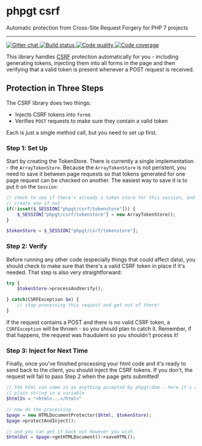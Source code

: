 # phpgt csrf
Automatic protection from Cross-Site Request Forgery for PHP 7 projects

***

<a href="https://gitter.im/phpgt/csrf" target="_blank">
    <img src="https://img.shields.io/gitter/room/phpgt/csrf.svg?style=flat-square" alt="Gitter chat" />
</a>
<a href="https://circleci.com/gh/phpgt/csrf" target="_blank">
    <img src="https://img.shields.io/circleci/project/phpgt/csrf/master.svg?style=flat-square" alt="Build status" />
</a>
<a href="https://scrutinizer-ci.com/g/phpgt/csrf" target="_blank">
    <img src="https://img.shields.io/scrutinizer/g/phpgt/csrf/master.svg?style=flat-square" alt="Code quality" />
</a>
<a href="https://scrutinizer-ci.com/g/phpgt/csrf" target="_blank">
    <img src="https://img.shields.io/scrutinizer/coverage/g/phpgt/csrf/master.svg?style=flat-square" alt="Code coverage" />
</a>

This library handles [CSRF](https://www.owasp.org/index.php/Cross-Site_Request_Forgery_(CSRF)) 
protection automatically for you - including generating tokens, injecting them 
into all forms in the page and then verifying that a valid token is present 
whenever a POST request is received.



## Protection in Three Steps

The CSRF library does two things:

  * Injects CSRF tokens into `form`s
  * Verifies `POST` requests to make sure they contain a valid token
  
Each is just a single method call, but you need to set up first.


### Step 1: Set Up

Start by creating the TokenStore.  There is currently a single implementation - 
the `ArrayTokenStore`.  Because the `ArrayTokenStore` is not peristent, you need 
to save it between page requests so that tokens generated for one page request 
can be checked on another.  The easiest way to save it is to put it on the 
`Session`:

```php
// check to see if there's already a token store for this session, and
// create one if not
if(!isset($_SESSION["phpgt/csrf/tokenstore"])) {
    $_SESSION["phpgt/csrf/tokenstore"] = new ArrayTokenStore();
}

$tokenStore = $_SESSION["phpgt/csrf/tokenstore"];
```

### Step 2: Verify

Before running any other code (especially things that could affect data), 
you should check to make sure that there's a valid CSRF token in place if it's 
needed.  That step is also very straightforward:

```php
try {
    $tokenStore->processAndVerify();

} catch(CSRFException $e) {
    // stop processing this request and get out of there!
}
```

If the request contains a POST and there is no valid CSRF token, a 
`CSRFException` will be thrown - so you should plan to catch it.  Remember, if 
that happens, the request was fraudulent so you shouldn't process it!

### Step 3: Inject for Next Time

Finally, once you've finished processing your html code and it's ready to send 
back to the client, you should inject the CSRF tokens.  If you don't, the 
request will fail to pass Step 2 when the page gets submitted!

```php
// the html can come in as anything accepted by phpgt\dom - here it's a
// plain string in a variable
$htmlIn = "<html>...</html>"

// now do the processing
$page = new HTMLDocumentProtector($html, $tokenStore);
$page->protectAndInject();

// and you can get it back out however you wish.
$htmlOut = $page->getHTMLDocument()->saveHTML();
```

